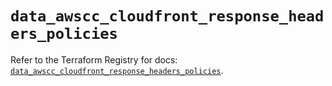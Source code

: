 # `data_awscc_cloudfront_response_headers_policies`

Refer to the Terraform Registry for docs: [`data_awscc_cloudfront_response_headers_policies`](https://registry.terraform.io/providers/hashicorp/awscc/0.70.0/docs/data-sources/cloudfront_response_headers_policies).
